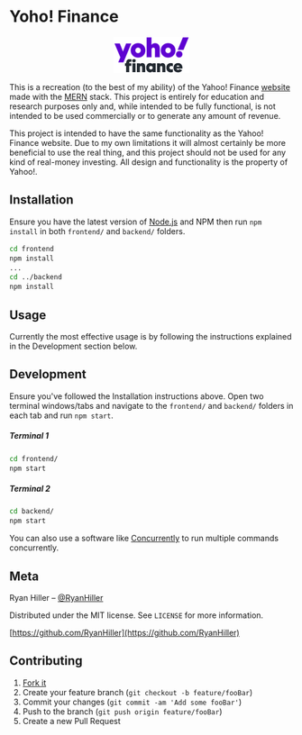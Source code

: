 # Yoho! Finance

<div style="text-align:center"><img src="frontend\src\images\yoho_finance2.png"></div>

This is a recreation (to the best of my ability) of the Yahoo! Finance [website](https://finance.yahoo.com/) made with the [MERN](https://www.mongodb.com/mern-stack) stack. This project is entirely for education and research purposes only and, while intended to be fully functional, is not intended to be used commercially or to generate any amount of revenue.

This project is intended to have the same functionality as the Yahoo! Finance website. Due to my own limitations it will almost certainly be more beneficial to use the real thing, and this project should not be used for any kind of real-money investing. All design and functionality is the property of Yahoo!.

## Installation

Ensure you have the latest version of [Node.js](https://nodejs.org/) and NPM then run `npm install` in both `frontend/` and `backend/` folders.

```sh
cd frontend
npm install
...
cd ../backend
npm install
```

## Usage

Currently the most effective usage is by following the instructions explained in the Development section below.

## Development

Ensure you've followed the Installation instructions above. Open two terminal windows/tabs and navigate to the `frontend/` and `backend/` folders in each tab and run `npm start`.

##### Terminal 1

```sh
cd frontend/
npm start
```

##### Terminal 2

```sh
cd backend/
npm start
```

You can also use a software like [Concurrently](https://www.npmjs.com/package/concurrently) to run multiple commands concurrently.

## Meta

Ryan Hiller – [@RyanHiller](https://twitter.com/RyanHiller)

Distributed under the MIT license. See `LICENSE` for more information.

[https://github.com/RyanHiller](https://github.com/RyanHiller)

## Contributing

1. [Fork it](https://github.com/RyanHiller/YohoFinance/fork)
2. Create your feature branch (`git checkout -b feature/fooBar`)
3. Commit your changes (`git commit -am 'Add some fooBar'`)
4. Push to the branch (`git push origin feature/fooBar`)
5. Create a new Pull Request

